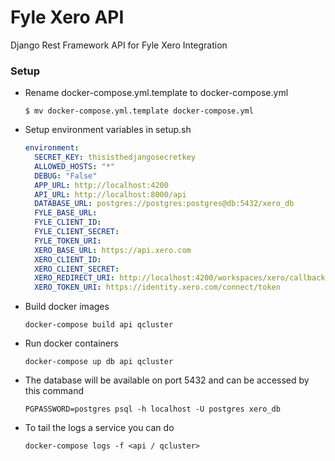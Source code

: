 # Fyle Xero API
Django Rest Framework API for Fyle Xero Integration

### Setup

* Rename docker-compose.yml.template to docker-compose.yml

    ```
    $ mv docker-compose.yml.template docker-compose.yml
    ```
  
* Setup environment variables in setup.sh

    ```yaml
    environment:
      SECRET_KEY: thisisthedjangosecretkey
      ALLOWED_HOSTS: "*"
      DEBUG: "False"
      APP_URL: http://localhost:4200
      API_URL: http://localhost:8000/api
      DATABASE_URL: postgres://postgres:postgres@db:5432/xero_db
      FYLE_BASE_URL:
      FYLE_CLIENT_ID:
      FYLE_CLIENT_SECRET:
      FYLE_TOKEN_URI:
      XERO_BASE_URL: https://api.xero.com
      XERO_CLIENT_ID:
      XERO_CLIENT_SECRET:
      XERO_REDIRECT_URI: http://localhost:4200/workspaces/xero/callback
      XERO_TOKEN_URI: https://identity.xero.com/connect/token
   ```
  
* Build docker images

    ```
    docker-compose build api qcluster
    ```

* Run docker containers

    ```
    docker-compose up db api qcluster
    ```

* The database will be available on port 5432 and can be accessed by this command

    ```
    PGPASSWORD=postgres psql -h localhost -U postgres xero_db
    ```

* To tail the logs a service you can do
    
    ```
    docker-compose logs -f <api / qcluster>
    ```
